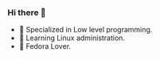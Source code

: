 ### Hi there 👋
- 🔭 Specialized in Low level programming.
- 🌱 Learning Linux administration.
- 🐧 Fedora Lover.
